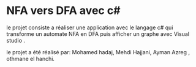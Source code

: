 # NFA vers DFA avec c#

le projet consiste a  réaliser une application avec le langage c# qui transforme un automate
NFA en DFA puis afficher un graphe avec Visual studio .

le projet a été réalisé par:
Mohamed hadaj,
Mehdi  Hajjani, 
Ayman Azreg ,
othmane el hanchi.

